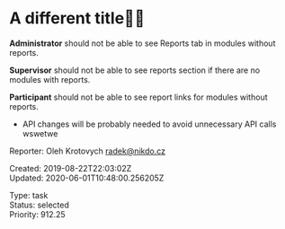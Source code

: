 # A different title🍋🎸

**Administrator** should not be able to see Reports tab in modules without reports.

**Supervisor** should not be able to see reports section if there are no modules with reports.

**Participant** should not be able to see report links for modules without reports.

- API changes will be probably needed to avoid unnecessary API calls wswetwe

Reporter: Oleh Krotovych <radek@nikdo.cz>  

Created: 2019-08-22T22:03:02Z  
Updated: 2020-06-01T10:48:00.256205Z

Type: task  
Status: selected  
Priority: 912.25
